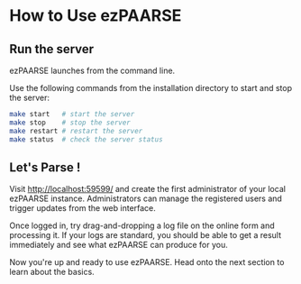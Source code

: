 # How to Use ezPAARSE #

## Run the server ##

ezPAARSE launches from the command line. 

Use the following commands from the installation directory to start and stop the server:

```bash
make start   # start the server
make stop    # stop the server
make restart # restart the server
make status  # check the server status
```

## Let's Parse ! ##

Visit [http://localhost:59599/](http://localhost:59599/) and create the first administrator of your local ezPAARSE instance. Administrators can manage the registered users and trigger updates from the web interface.

Once logged in, try drag-and-dropping a log file on the online form and processing it. If your logs are standard, you should be able to get a result immediately and see what ezPAARSE can produce for you.

Now you're up and ready to use ezPAARSE. Head onto the next section to learn about the basics.
